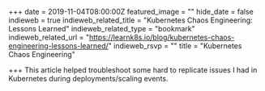 +++
date = 2019-11-04T08:00:00Z
featured_image = ""
hide_date = false
indieweb = true
indieweb_related_title = "Kubernetes Chaos Engineering: Lessons Learned"
indieweb_related_type = "bookmark"
indieweb_related_url = "https://learnk8s.io/blog/kubernetes-chaos-engineering-lessons-learned/"
indieweb_rsvp = ""
title = "Kubernetes Chaos Engineering"

+++
This article helped troubleshoot some hard to replicate issues I had in Kubernetes during deployments/scaling events.